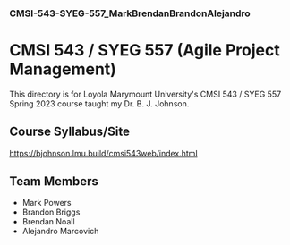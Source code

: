 ### CMSI-543-SYEG-557_MarkBrendanBrandonAlejandro

# CMSI 543 / SYEG 557 (Agile Project Management)
This directory is for Loyola Marymount University's CMSI 543 / SYEG 557 Spring 2023 course taught my Dr. B. J. Johnson.

## Course Syllabus/Site
https://bjohnson.lmu.build/cmsi543web/index.html

## Team Members
- Mark Powers
- Brandon Briggs
- Brendan Noall
- Alejandro Marcovich
